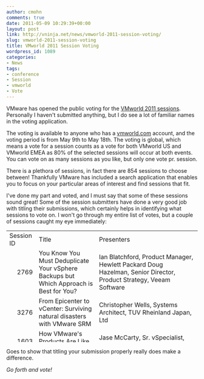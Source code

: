 ```yaml
---
author: cmohn
comments: true
date: 2011-05-09 10:29:39+00:00
layout: post
link: http://vninja.net/news/vmworld-2011-session-voting/
slug: vmworld-2011-session-voting
title: VMworld 2011 Session Voting
wordpress_id: 1089
categories:
- News
tags:
- conference
- Session
- vmworld
- Vote
---
```


VMware has opened the public voting for the [VMworld 2011 sessions](http://www.vmworld.com/cfp.jspa). Personally I haven't submitted anything, but I do see a lot of familiar names in the voting application.

The voting is available to anyone who has a [vmworld.com](http://vmworld.com) account, and the voting period is from May 9th to May 18th. The voting is global, which means a vote for a session counts as a vote for both VMworld US and VMworld EMEA as 80% of the selected sessions will occur at both events. You can vote on as many sessions as you like, but only one vote pr. session.

There is a plethora of sessions, in fact there are 854 sessions to choose between! Thankfully VMware has included a search application that enables you to focus on your particular areas of interest and find sessions that fit.

I've done my part and voted, and I must say that some of these sessions sound great! Some of the session submitters have done a very good job with titling their submissions, which certainly helps in identifying what sessions to vote on. I won't go through my entire list of votes, but a couple of sessions caught my eye immediately:
<table cellpadding="0" cellspacing="0" height="293" border="0" width="824" > 
<tbody >
<tr height="20" >

<td width="70" height="20" >Session ID
</td>

<td width="339" >Title
</td>

<td width="483" >Presenters
</td>
</tr>
<tr height="35" >

<td align="right" height="35" >2769
</td>

<td width="339" >You Know You Must Deduplicate
Your vSphere Backups but Which Approach is Best for You?
</td>

<td width="483" >Ian Blatchford, Product Manager,   Hewlett Packard
Doug Hazelman, Senior Director, Product Strategy, Veeam Software
</td>
</tr>
<tr height="35" >

<td align="right" height="35" >3276
</td>

<td width="339" >From Epicenter to vCenter:
Surviving natural disasters with VMware SRM
</td>

<td >Christopher Wells, Systems Architect, TUV Rheinland Japan, Ltd
</td>
</tr>
<tr height="20" >

<td align="right" height="20" >1603
</td>

<td >How VMware's Products Are Like a Military Unit
</td>

<td >Jase McCarty, Sr. vSpecialist, EMC Corporation
</td>
</tr>
<tr height="86" >

<td align="right" height="86" >1425
</td>

<td >Ask the Expert   vBloggers
</td>

<td width="483" >Duncan Epping, Principal   Architect, VMware, Inc.
Rick Scherer, Senior vSpecialist, EMC Corporation
Frank Denneman, Consulting Architect, VMware, Inc.
Scott Lowe, CTO, vSpecialist Team, EMC Corporation
Chad Sakac, VP, VMware Technology Alliance, EMC Corporation
</td>
</tr>
<tr height="86" >

<td align="right" height="86" >1623
</td>

<td >Storage Superheavy Weight Smackdown 2011
</td>

<td width="483" >Cody Bunch, Blogger,   ProfessionalVMware.com
Vaughn Stewart, Evangelist for Virtualization & Cloud   Computing , NetApp
Chad Sakac, VP, VMware Technology Alliance, EMC Corporation
Mike Koponen, WW Solutions Marketing Manager, Hewlett Packard
Eric Schott, Executive Director, Dell Inc.
</td>
</tr>
</tbody>
</table>
Goes to show that titling your submission properly really does make a difference.

_Go forth and vote!_
